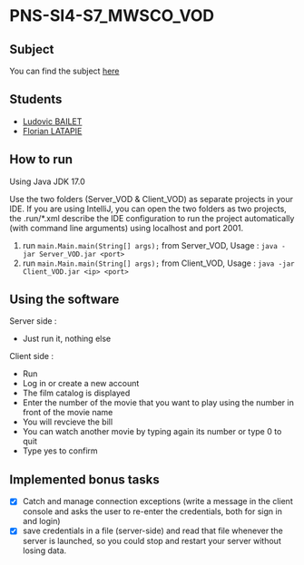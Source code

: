 # PNS-SI4-S7_MWSCO_VOD

## Subject
You can find the subject [here](./subject.md)
## Students
- [Ludovic BAILET](https://github.com/Ludovic-BAILET)
- [Florian LATAPIE](https://github.com/FlorianLatapie)

## How to run 
Using Java JDK 17.0

Use the two folders (Server_VOD & Client_VOD) as separate projects in your IDE. 
If you are using IntelliJ, you can open the two folders as two projects, the .run/*.xml describe the IDE configuration to run the project automatically (with command line arguments) using localhost and port 2001.
1. run `main.Main.main(String[] args);` from Server_VOD, Usage : `java -jar Server_VOD.jar <port>`
2. run `main.Main.main(String[] args);` from Client_VOD, Usage : `java -jar Client_VOD.jar <ip> <port>`

## Using the software
Server side :
- Just run it, nothing else 

Client side :
- Run
- Log in or create a new account 
- The film catalog is displayed 
- Enter the number of the movie that you want to play using the number in front of the movie name 
- You will revcieve the bill
- You can watch another movie by typing again its number or type 0 to quit 
- Type yes to confirm 

## Implemented bonus tasks
- [x] Catch and manage connection exceptions (write a message in the client console and asks the user to re-enter the credentials, both for sign in and login)
- [x] save credentials in a file (server-side) and read that file whenever the server is launched, so you could stop and restart your server without losing data.
